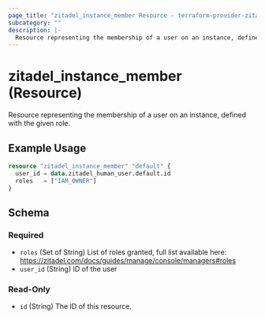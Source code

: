 ```yaml
---
page_title: "zitadel_instance_member Resource - terraform-provider-zitadel"
subcategory: ""
description: |-
  Resource representing the membership of a user on an instance, defined with the given role.
---
```


# zitadel_instance_member (Resource)

Resource representing the membership of a user on an instance, defined with the given role.

## Example Usage

```terraform
resource "zitadel_instance_member" "default" {
  user_id = data.zitadel_human_user.default.id
  roles   = ["IAM_OWNER"]
}
```

<!-- schema generated by tfplugindocs -->
## Schema

### Required

- `roles` (Set of String) List of roles granted, full list available here: https://zitadel.com/docs/guides/manage/console/managers#roles
- `user_id` (String) ID of the user

### Read-Only

- `id` (String) The ID of this resource.